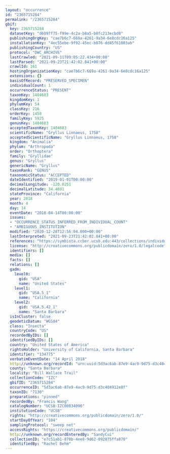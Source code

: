 ```yaml
---
layout: "occurrence"
id: "2365715284"
permalink: "/2365715284"
gbif:
  key: 2365715284
  datasetKey: "d6097f75-f99e-4c2a-b8a5-b0fc213ecbd0"
  publishingOrgKey: "cae7b6c7-669a-4261-9a34-6e8cdc16a125"
  installationKey: "4ec55ebe-9f92-45ec-b076-dd45f61003ab"
  publishingCountry: "US"
  protocol: "DWC_ARCHIVE"
  lastCrawled: "2021-09-11T09:05:22.434+00:00"
  lastParsed: "2021-09-23T21:42:02.841+00:00"
  crawlId: 161
  hostingOrganizationKey: "cae7b6c7-669a-4261-9a34-6e8cdc16a125"
  extensions: {}
  basisOfRecord: "PRESERVED_SPECIMEN"
  individualCount: 1
  occurrenceStatus: "PRESENT"
  taxonKey: 1404683
  kingdomKey: 1
  phylumKey: 54
  classKey: 216
  orderKey: 1458
  familyKey: 5925
  genusKey: 1404683
  acceptedTaxonKey: 1404683
  scientificName: "Gryllus Linnaeus, 1758"
  acceptedScientificName: "Gryllus Linnaeus, 1758"
  kingdom: "Animalia"
  phylum: "Arthropoda"
  order: "Orthoptera"
  family: "Gryllidae"
  genus: "Gryllus"
  genericName: "Gryllus"
  taxonRank: "GENUS"
  taxonomicStatus: "ACCEPTED"
  dateIdentified: "2019-01-01T00:00:00"
  decimalLongitude: -120.0251
  decimalLatitude: 34.4691
  stateProvince: "California"
  year: 2018
  month: 4
  day: 14
  eventDate: "2018-04-14T00:00:00"
  issues:
  - "OCCURRENCE_STATUS_INFERRED_FROM_INDIVIDUAL_COUNT"
  - "AMBIGUOUS_INSTITUTION"
  modified: "2020-12-28T12:56:04.000+00:00"
  lastInterpreted: "2021-09-23T21:42:02.841+00:00"
  references: "https://symbiota.ccber.ucsb.edu:443/collections/individual/index.php?occid=134775"
  license: "http://creativecommons.org/publicdomain/zero/1.0/legalcode"
  identifiers: []
  media: []
  facts: []
  relations: []
  gadm:
    level0:
      gid: "USA"
      name: "United States"
    level1:
      gid: "USA.5_1"
      name: "California"
    level2:
      gid: "USA.5.42_1"
      name: "Santa Barbara"
  isInCluster: false
  geodeticDatum: "WGS84"
  class: "Insecta"
  countryCode: "US"
  recordedByIDs: []
  identifiedByIDs: []
  country: "United States of America"
  rightsHolder: "University of California, Santa Barbara"
  identifier: "134775"
  verbatimEventDate: "14 April 2018"
  http://unknown.org/recordId: "urn:uuid:5d3ac6ab-87e9-4ac9-9d75-d3c404912e8f"
  county: "Santa Barbara"
  locality: "Bill Wallace Trail"
  collectionCode: "IZC"
  gbifID: "2365715284"
  occurrenceID: "5d3ac6ab-87e9-4ac9-9d75-d3c404912e8f"
  taxonID: "7130"
  preparations: "pinned"
  recordedBy: "Francis Wang"
  catalogNumber: "UCSB-IZC00034090"
  institutionCode: "UCSB"
  rights: "http://creativecommons.org/publicdomain/zero/1.0/"
  startDayOfYear: "104"
  samplingProtocol: "sweep net"
  accessRights: "https://creativecommons.org/publicdomain/"
  http://unknown.org/recordEnteredBy: "SandyCui"
  collectionID: "e7c51ab1-870b-4ee8-9d62-092875ffa870"
  identifiedBy: "Rachel Behm"
---
```

